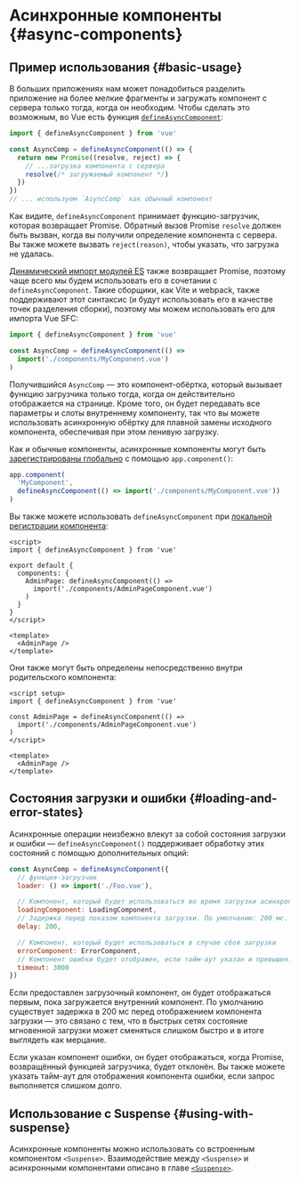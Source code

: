 # Асинхронные компоненты {#async-components}

## Пример использования {#basic-usage}

В больших приложениях нам может понадобиться разделить приложение на более мелкие фрагменты и загружать компонент с сервера только тогда, когда он необходим. Чтобы сделать это возможным, во Vue есть функция [`defineAsyncComponent`](/api/general#defineasynccomponent):

```js
import { defineAsyncComponent } from 'vue'

const AsyncComp = defineAsyncComponent(() => {
  return new Promise((resolve, reject) => {
    // ...загрузка компонента с сервера
    resolve(/* загружаемый компонент */)
  })
})
// ... используем `AsyncComp` как обычный компонент
```

Как видите, `defineAsyncComponent` принимает функцию-загрузчик, которая возвращает Promise. Обратный вызов Promise `resolve` должен быть вызван, когда вы получили определение компонента с сервера. Вы также можете вызвать `reject(reason)`, чтобы указать, что загрузка не удалась.

[Динамический импорт модулей ES](https://developer.mozilla.org/en-US/docs/Web/JavaScript/Reference/Operators/import) также возвращает Promise, поэтому чаще всего мы будем использовать его в сочетании с `defineAsyncComponent`. Такие сборщики, как Vite и webpack, также поддерживают этот синтаксис (и будут использовать его в качестве точек разделения сборки), поэтому мы можем использовать его для импорта Vue SFC:

```js
import { defineAsyncComponent } from 'vue'

const AsyncComp = defineAsyncComponent(() =>
  import('./components/MyComponent.vue')
)
```

Получившийся `AsyncComp` — это компонент-обёртка, который вызывает функцию загрузчика только тогда, когда он действительно отображается на странице. Кроме того, он будет передавать все параметры и слоты внутреннему компоненту, так что вы можете использовать асинхронную обёртку для плавной замены исходного компонента, обеспечивая при этом ленивую загрузку.

Как и обычные компоненты, асинхронные компоненты могут быть [зарегистрированы глобально](/guide/components/registration#global-registration) с помощью `app.component()`:

```js
app.component(
  'MyComponent',
  defineAsyncComponent(() => import('./components/MyComponent.vue'))
)
```

<div class="options-api">

Вы также можете использовать `defineAsyncComponent` при [локальной регистрации компонента](/guide/components/registration#local-registration):

```vue
<script>
import { defineAsyncComponent } from 'vue'

export default {
  components: {
    AdminPage: defineAsyncComponent(() =>
      import('./components/AdminPageComponent.vue')
    )
  }
}
</script>

<template>
  <AdminPage />
</template>
```

</div>

<div class="composition-api">

Они также могут быть определены непосредственно внутри родительского компонента:

```vue
<script setup>
import { defineAsyncComponent } from 'vue'

const AdminPage = defineAsyncComponent(() =>
  import('./components/AdminPageComponent.vue')
)
</script>

<template>
  <AdminPage />
</template>
```

</div>

## Состояния загрузки и ошибки {#loading-and-error-states}

Асинхронные операции неизбежно влекут за собой состояния загрузки и ошибки — `defineAsyncComponent()` поддерживает обработку этих состояний с помощью дополнительных опций:

```js
const AsyncComp = defineAsyncComponent({
  // функция-загрузчик
  loader: () => import('./Foo.vue'),

  // Компонент, который будет использоваться во время загрузки асинхронного компонента
  loadingComponent: LoadingComponent,
  // Задержка перед показом компонента загрузки. По умолчанию: 200 мс.
  delay: 200,

  // Компонент, который будет использоваться в случае сбоя загрузки
  errorComponent: ErrorComponent,
  // Компонент ошибки будет отображен, если тайм-аут указан и превышен. По умолчанию: Infinity.
  timeout: 3000
})
```

Если предоставлен загрузочный компонент, он будет отображаться первым, пока загружается внутренний компонент. По умолчанию существует задержка в 200 мс перед отображением компонента загрузки — это связано с тем, что в быстрых сетях состояние мгновенной загрузки может сменяться слишком быстро и в итоге выглядеть как мерцание.

Если указан компонент ошибки, он будет отображаться, когда Promise, возвращённый функцией загрузчика, будет отклонён. Вы также можете указать тайм-аут для отображения компонента ошибки, если запрос выполняется слишком долго.

## Использование с Suspense {#using-with-suspense}

Асинхронные компоненты можно использовать со встроенным компонентом `<Suspense>`. Взаимодействие между `<Suspense>` и асинхронными компонентами описано в главе [`<Suspense>`](/guide/built-ins/suspense).
